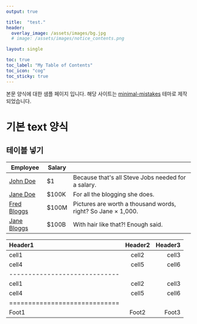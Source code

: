 ```yaml
---
output: true

title:  "test."
header:
  overlay_image: /assets/images/bg.jpg
  # image: /assets/images/notice_contents.png

layout: single

toc: true
toc_label: "My Table of Contents"
toc_icon: "cog"
toc_sticky: true
---
```


본문 양식에 대한 샘플 페이지 입니다. 해당 사이트는 [minimal-mistakes](https://mmistakes.github.io/minimal-mistakes/about/) 테마로 제작되었습니다.


# 기본 text 양식

## 테이블 넣기

  | Employee         | Salary |                                                              |
  | --------         | ------ | ------------------------------------------------------------ |
  | [John Doe](#)    | $1     | Because that's all Steve Jobs needed for a salary.           |
  | [Jane Doe](#)    | $100K  | For all the blogging she does.                               |
  | [Fred Bloggs](#) | $100M  | Pictures are worth a thousand words, right? So Jane × 1,000. |
  | [Jane Bloggs](#) | $100B  | With hair like that?! Enough said.


  | Header1 | Header2 | Header3 |
  |:--------|:-------:|--------:|
  | cell1   | cell2   | cell3   |
  | cell4   | cell5   | cell6   |
  |-----------------------------|
  | cell1   | cell2   | cell3   |
  | cell4   | cell5   | cell6   |
  |=============================|
  | Foot1   | Foot2   | Foot3   |

